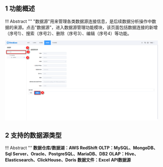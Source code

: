 ## 1 功能概述

!!! Abstract ""
    "数据源"用来管理各类数据源连接信息，是后续数据分析操作中数据的来源。点击"数据源"，进入数据源管理功能模块，该页面包括数据连接的新增（序号1）、搜索（序号2）、删除（序号3）、编辑（序号4）等功能。

![数据源](../img/datasource_configuration/数据源管理页面.png)

## 2 支持的数据源类型

!!! Abstract ""
    **数据仓库/数据湖：AWS RedShift**
    **OLTP：MySQL、MongoDB、Sql Server、Oracle、PostgreSQL、MariaDB、DB2**
    **OLAP：Hive、Elasticsearch、ClickHouse、Doris**
    **数据文件：Excel**
    **API数据源**